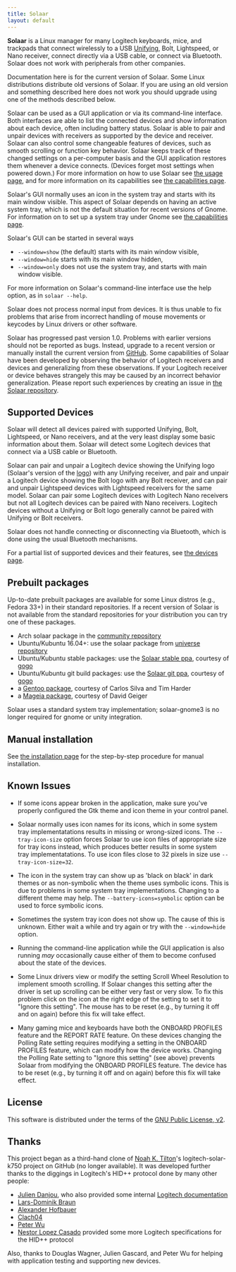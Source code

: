 ```yaml
---
title: Solaar
layout: default
---
```


**Solaar** is a Linux manager for many Logitech keyboards, mice, and trackpads
that connect wirelessly to a USB [Unifying][unifying], Bolt, Lightspeed, or Nano receiver,
connect directly via a USB cable, or connect via Bluetooth.
Solaar does not work with peripherals from other companies.

Documentation here is for the current version of Solaar.
Some Linux distributions distribute old versions of Solaar.
If you are using an old version and something described here does not work you should upgrade
using one of the methods described below.

Solaar can be used as a GUI application or via its command-line interface.
Both interfaces are able to list the connected devices and
show information about each device, often including battery status.
Solaar is able to pair and unpair devices with
receivers as supported by the device and receiver.
Solaar can also control some changeable features of devices,
such as smooth scrolling or function key behavior.
Solaar keeps track of these changed settings on a per-computer basis and the GUI application restores them whenever a device connects.
(Devices forget most settings when powered down.)
For more information on how to use Solaar see
[the usage page](https://pwr-solaar.github.io/Solaar/usage),
and for more information on its capabilities see
[the capabilities page](https://pwr-solaar.github.io/Solaar/capabilities).


Solaar's GUI normally uses an icon in the system tray and starts with its main window visible.
This aspect of Solaar depends on having an active system tray, which is not the default
situation for recent versions of Gnome.  For information on to set up a system tray under Gnome see
[the capabilities page](https://pwr-solaar.github.io/Solaar/capabilities).

Solaar's GUI can be started in several ways

- `--window=show` (the default) starts with its main window visible,
- `--window=hide` starts with its main window hidden,
- `--window=only` does not use the system tray, and starts with main window visible.

For more information on Solaar's command-line interface use the help option,
as in `solaar --help`.

Solaar does not process normal input from devices. It is thus unable
to fix problems that arise from incorrect handling of mouse movements or keycodes
by Linux drivers or other software.

Solaar has progressed past version 1.0. Problems with earlier versions should
not be reported as bugs. Instead, upgrade to a recent version or manually install
the current version from [GitHub](https://github.com/pwr-Solaar/Solaar).
Some capabilities of Solaar have been developed by observing the behavior of
Logitech receivers and devices and generalizing from these observations.
If your Logitech receiver or device behaves strangely this may be caused by
an incorrect behavior generalization.
Please report such experiences by creating an issue in
[the Solaar repository](https://github.com/pwr-Solaar/Solaar/issues).

[unifying]: https://en.wikipedia.org/wiki/Logitech_Unifying_receiver


## Supported Devices

Solaar will detect all devices paired with supported Unifying, Bolt, Lightspeed, or Nano
receivers, and at the very least display some basic information about them.
Solaar will detect some Logitech devices that connect via a USB cable or Bluetooth.

Solaar can pair and unpair a Logitech device showing the Unifying logo
(Solaar's version of the [logo][logo])
with any Unifying receiver,
and pair and unpair a Logitech device showing the Bolt logo
with any Bolt receiver,
and
can pair and unpair Lightspeed devices with Lightspeed receivers for the same model.
Solaar can pair some Logitech devices with Logitech Nano receivers but not all Logitech
devices can be paired with Nano receivers.
Logitech devices without a Unifying or Bolt logo
generally cannot be paired with Unifying or Bolt receivers.

Solaar does not handle connecting or disconnecting via Bluetooth,
which is done using the usual Bluetooth mechanisms.

For a partial list of supported devices
and their features, see [the devices page](https://pwr-solaar.github.io/Solaar/devices).

[logo]: https://pwr-solaar.github.io/Solaar/assets/solaar.svg

## Prebuilt packages

Up-to-date prebuilt packages are available for some Linux distros
(e.g., Fedora 33+) in their standard repositories.
If a recent version of Solaar is not
available from the standard repositories for your distribution you can try
one of these packages.

- Arch solaar package in the [community repository][arch]
- Ubuntu/Kubuntu 16.04+: use the solaar package from [universe repository][universe repository]
- Ubuntu/Kubuntu stable packages: use the [Solaar stable ppa][ppa2], courtesy of [gogo][ppa4]
- Ubuntu/Kubuntu git build packages: use the [Solaar git ppa][ppa1], courtesy of [gogo][ppa4]
- a [Gentoo package][gentoo], courtesy of Carlos Silva and Tim Harder
- a [Mageia package][mageia], courtesy of David Geiger

Solaar uses a standard system tray implementation; solaar-gnome3 is no longer required for gnome or unity integration.

[ppa4]: https://launchpad.net/~trebelnik-stefina
[ppa2]: https://launchpad.net/~solaar-unifying/+archive/ubuntu/stable
[ppa1]: https://launchpad.net/~solaar-unifying/+archive/ubuntu/ppa
[ppa]: http://launchpad.net/~daniel.pavel/+archive/solaar
[arch]: https://www.archlinux.org/packages/community/any/solaar/
[gentoo]: https://packages.gentoo.org/packages/app-misc/solaar
[mageia]: http://mageia.madb.org/package/show/release/cauldron/application/0/name/solaar
[universe repository]: http://packages.ubuntu.com/search?keywords=solaar&searchon=names&suite=all&section=all

## Manual installation

See [the installation page](https://pwr-solaar.github.io/Solaar/installation)
for the step-by-step procedure for manual installation.

## Known Issues

- If some icons appear broken in the application, make sure you've properly
  configured the Gtk theme and icon theme in your control panel.

- Solaar normally uses icon names for its icons, which in some system tray implementatations
  results in missing or wrong-sized icons.
  The `--tray-icon-size` option forces Solaar to use icon files of appropriate size
  for tray icons instead, which produces better results in some system tray implementatations.
  To use icon files close to 32 pixels in size use `--tray-icon-size=32`.

- The icon in the system tray can show up as 'black on black' in dark
  themes or as non-symbolic when the theme uses symbolic icons.  This is due to problems
  in some system tray implementations. Changing to a different theme may help.
  The `--battery-icons=symbolic` option can be used to force symbolic icons.

- Sometimes the system tray icon does not show up.  The cause of this is unknown.
  Either wait a while and try again or try with the `--window=hide` option.

- Running the command-line application while the GUI
  application is also running *may* occasionally cause either of them to become
  confused about the state of the devices.

- Some Linux drivers view or modify the setting Scroll Wheel Resolution to
  implement smooth scrolling.  If Solaar changes this setting after the driver is
  set up scrolling can be either very fast or very slow.  To fix this problem
  click on the icon at the right edge of the setting to set it to
  "Ignore this setting".
  The mouse has to be reset (e.g., by turning it off and on again) before this fix will take effect.

- Many gaming mice and keyboards have both the ONBOARD PROFILES feature and the REPORT RATE feature.
  On these devices changing the Polling Rate setting requires modifying a setting in
  the ONBOARD PROFILES feature, which can modify how the device works.  Changing the
  Polling Rate setting to "Ignore this setting" (see above) prevents Solaar from
  modifying the ONBOARD PROFILES feature.
  The device has to be reset (e.g., by turning it off and on again) before this fix will take effect.


## License

This software is distributed under the terms of the
[GNU Public License, v2](COPYING).

## Thanks

This project began as a third-hand clone of [Noah K. Tilton](https://github.com/noah)'s
logitech-solar-k750 project on GitHub (no longer available). It was developed
further thanks to the diggings in Logitech's HID++ protocol done by many other
people:

- [Julien Danjou](http://julien.danjou.info/blog/2012/logitech-k750-linux-support),
who also provided some internal
[Logitech documentation](http://julien.danjou.info/blog/2012/logitech-unifying-upower)
- [Lars-Dominik Braun](http://6xq.net/git/lars/lshidpp.git)
- [Alexander Hofbauer](http://derhofbauer.at/blog/blog/2012/08/28/logitech-performance-mx)
- [Clach04](http://bitbucket.org/clach04/logitech-unifying-receiver-tools)
- [Peter Wu](https://lekensteyn.nl/logitech-unifying.html)
- [Nestor Lopez Casado](http://drive.google.com/folderview?id=0BxbRzx7vEV7eWmgwazJ3NUFfQ28)
provided some more Logitech specifications for the HID++ protocol

Also, thanks to Douglas Wagner, Julien Gascard, and Peter Wu for helping with
application testing and supporting new devices.
